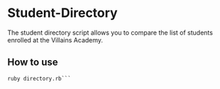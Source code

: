 # Student-Directory #

The student directory script allows you to compare the list of students enrolled at the Villains Academy.

## How to use ##

```shell
ruby directory.rb```

